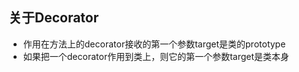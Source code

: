 ## 关于Decorator

- 作用在方法上的decorator接收的第一个参数target是类的prototype
- 如果把一个decorator作用到类上，则它的第一个参数target是类本身